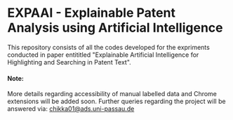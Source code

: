 # EXPAAI - Explainable Patent Analysis using Artificial Intelligence
This repository consists of all the codes developed for the expriments conducted in paper entititled "Explainable Artificial Intelligence for Highlighting and Searching in Patent Text". 

#### Note: 
More details regarding accessibility of manual labelled data and Chrome extensions will be added soon. Further queries regarding the project will be answered via: chikka01@ads.uni-passau.de
